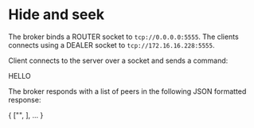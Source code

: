 # Hide and seek

The broker binds a ROUTER socket to `tcp://0.0.0.0:5555`. The clients
connects using a DEALER socket to `tcp://172.16.16.228:5555`.

Client connects to the server over a socket and sends a command:

  HELLO <my ip address> <port number>

The broker responds with a list of peers in the following JSON formatted
response:

  {
    ["<ip address>", <port>],
    ...
  }
